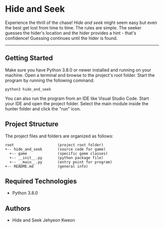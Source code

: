 # Hide and Seek
Experience the thrill of the chase! <i>Hide and seek</i> might seem easy but even the 
best get lost from time to time. The rules are simple. The seeker guesses the 
hider's location and the hider provides a hint - that's confidence! Guessing 
continues until the hider is found.

---
## Getting Started
Make sure you have Python 3.8.0 or newer installed and running on your machine. 
Open a terminal and browse to the project's root folder. Start the program by 
running the following command.
```
python3 hide_and_seek 
```
You can also run the program from an IDE like Visual Studio Code. Start your IDE 
and open the project folder. Select the main module inside the hunter folder and 
click the "run" icon.

## Project Structure
The project files and folders are organized as follows:
```
root                    (project root folder)
+-- hide_and_seek       (source code for game)
  +-- game              (specific game classes)
  +-- __init__.py       (python package file)
  +-- __main__.py       (entry point for program)
+-- README.md           (general info)
```

## Required Technologies
* Python 3.8.0

## Authors
* Hide and Seek
Jehyeon Kweon